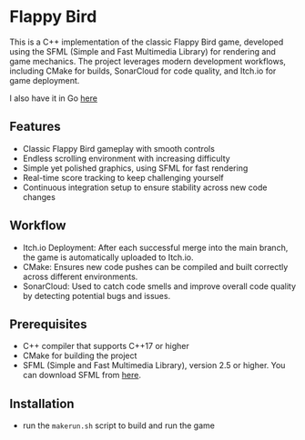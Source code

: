 # Flappy Bird

This is a C++ implementation of the classic Flappy Bird game, developed using the SFML (Simple and Fast Multimedia Library) for rendering and game mechanics. The project leverages modern development workflows, including CMake for builds, SonarCloud for code quality, and Itch.io for game deployment.

I also have it in Go [here](https://github.com/quiyetbrul/birdie-go)

## Features

- Classic Flappy Bird gameplay with smooth controls
- Endless scrolling environment with increasing difficulty
- Simple yet polished graphics, using SFML for fast rendering
- Real-time score tracking to keep challenging yourself
- Continuous integration setup to ensure stability across new code changes

## Workflow

- Itch.io Deployment: After each successful merge into the main branch, the game is automatically uploaded to Itch.io.
- CMake: Ensures new code pushes can be compiled and built correctly across different environments.
- SonarCloud: Used to catch code smells and improve overall code quality by detecting potential bugs and issues.

## Prerequisites

- C++ compiler that supports C++17 or higher
- CMake for building the project
- SFML (Simple and Fast Multimedia Library), version 2.5 or higher. You can download SFML from [here](https://www.sfml-dev.org/).

## Installation

- run the `makerun.sh` script to build and run the game
